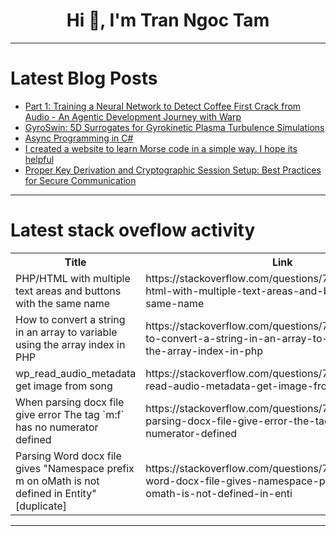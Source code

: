 <h1 align="center">Hi 👋, I'm Tran Ngoc Tam</h1>

---

# Latest Blog Posts 
<!-- BLOG-POST-LIST:START -->
- [Part 1: Training a Neural Network to Detect Coffee First Crack from Audio - An Agentic Development Journey with Warp](https://dev.to/syamaner/part-1-training-a-neural-network-to-detect-coffee-first-crack-from-audio-an-agentic-development-1jei)
- [GyroSwin: 5D Surrogates for Gyrokinetic Plasma Turbulence Simulations](https://dev.to/paperium/gyroswin-5d-surrogates-for-gyrokinetic-plasma-turbulence-simulations-27i8)
- [Async Programming in C#](https://dev.to/eli77rhm/async-programming-in-c-13jg)
- [I created a website to learn Morse code in a simple way. I hope its helpful](https://dev.to/palmaner_7d9672e05163ac85/i-created-a-website-to-learn-morse-code-in-a-simple-way-i-hope-its-helpful-7hb)
- [Proper Key Derivation and Cryptographic Session Setup: Best Practices for Secure Communication](https://dev.to/securebitchat/proper-key-derivation-and-cryptographic-session-setup-best-practices-for-secure-communication-he2)
<!-- BLOG-POST-LIST:END -->

---

# Latest stack oveflow activity
<table>
  <tr><th>Title</th><th>Link</th></tr>
  <!-- STACKOVERFLOW:START --><tr><td>PHP/HTML with multiple text areas and buttons with the same name</td><td>https://stackoverflow.com/questions/79802186/php-html-with-multiple-text-areas-and-buttons-with-the-same-name</td></tr><tr><td>How to convert a string in an array to variable using the array index in PHP</td><td>https://stackoverflow.com/questions/79802151/how-to-convert-a-string-in-an-array-to-variable-using-the-array-index-in-php</td></tr><tr><td>wp_read_audio_metadata get image from song</td><td>https://stackoverflow.com/questions/79801988/wp-read-audio-metadata-get-image-from-song</td></tr><tr><td>When parsing docx file give error The tag `m:f` has no numerator defined</td><td>https://stackoverflow.com/questions/79801569/when-parsing-docx-file-give-error-the-tag-mf-has-no-numerator-defined</td></tr><tr><td>Parsing Word docx file gives &quot;Namespace prefix m on oMath is not defined in Entity&quot; [duplicate]</td><td>https://stackoverflow.com/questions/79801538/parsing-word-docx-file-gives-namespace-prefix-m-on-omath-is-not-defined-in-enti</td></tr><!-- STACKOVERFLOW:END -->
</table>

---


